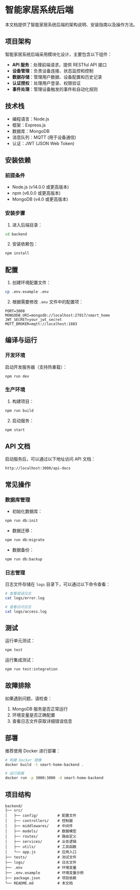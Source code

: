 # 智能家居系统后端

本文档提供了智能家居系统后端的架构说明、安装指南以及操作方法。

## 项目架构

智能家居系统后端采用模块化设计，主要包含以下组件：

- **API 服务**：处理前端请求，提供 RESTful API 接口
- **设备管理**：负责设备连接、状态监控和控制
- **数据存储**：管理用户数据、设备配置和历史记录
- **认证授权**：处理用户登录、权限验证
- **事件处理**：管理设备触发的事件和自动化规则

## 技术栈

- 编程语言：Node.js
- 框架：Express.js
- 数据库：MongoDB
- 消息队列：MQTT (用于设备通信)
- 认证：JWT (JSON Web Token)

## 安装依赖

### 前提条件

- Node.js (v14.0.0 或更高版本)
- npm (v6.0.0 或更高版本)
- MongoDB (v4.0 或更高版本)

### 安装步骤

1. 进入后端目录：

```bash
cd backend
```

2. 安装依赖包：

```bash
npm install
```

## 配置

1. 创建环境配置文件：

```bash
cp .env.example .env
```

2. 根据需要修改 `.env` 文件中的配置项：

```
PORT=3000
MONGODB_URI=mongodb://localhost:27017/smart_home
JWT_SECRET=your_jwt_secret
MQTT_BROKER=mqtt://localhost:1883
```

## 编译与运行

### 开发环境

启动开发服务器（支持热重载）：

```bash
npm run dev
```

### 生产环境

1. 构建项目：

```bash
npm run build
```

2. 启动服务：

```bash
npm start
```

## API 文档

启动服务后，可以通过以下地址访问 API 文档：

```
http://localhost:3000/api-docs
```

## 常见操作

### 数据库管理

- 初始化数据库：

```bash
npm run db:init
```

- 数据迁移：

```bash
npm run db:migrate
```

- 数据备份：

```bash
npm run db:backup
```

### 日志管理

日志文件存储在 `logs` 目录下，可以通过以下命令查看：

```bash
# 查看错误日志
cat logs/error.log

# 查看访问日志
cat logs/access.log
```

## 测试

运行单元测试：

```bash
npm test
```

运行集成测试：

```bash
npm run test:integration
```

## 故障排除

如果遇到问题，请检查：

1. MongoDB 服务是否正常运行
2. 环境变量是否正确配置
3. 查看日志文件获取详细错误信息

## 部署

推荐使用 Docker 进行部署：

```bash
# 构建 Docker 镜像
docker build -t smart-home-backend .

# 运行容器
docker run -p 3000:3000 -d smart-home-backend
```

## 项目结构

```
backend/
├── src/
│   ├── config/         # 配置文件
│   ├── controllers/    # 控制器
│   ├── middlewares/    # 中间件
│   ├── models/         # 数据模型
│   ├── routes/         # 路由定义
│   ├── services/       # 业务逻辑
│   ├── utils/          # 工具函数
│   └── app.js          # 应用入口
├── tests/              # 测试文件
├── logs/               # 日志文件
├── .env                # 环境变量
├── .env.example        # 环境变量示例
├── package.json        # 项目依赖
└── README.md           # 本文档